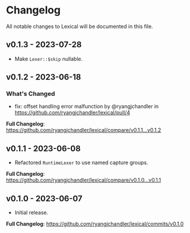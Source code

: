 # Changelog

All notable changes to Lexical will be documented in this file.

## v0.1.3 - 2023-07-28

- Make `Lexer::$skip` nullable.

## v0.1.2 - 2023-06-18

### What's Changed

- fix: offset handling error malfunction by @ryangjchandler in https://github.com/ryangjchandler/lexical/pull/4

**Full Changelog**: https://github.com/ryangjchandler/lexical/compare/v0.1.1...v0.1.2

## v0.1.1 - 2023-06-08

- Refactored `RuntimeLexer` to use named capture groups.

**Full Changelog**: https://github.com/ryangjchandler/lexical/compare/v0.1.0...v0.1.1

## v0.1.0 - 2023-06-07

- Initial release.

**Full Changelog**: https://github.com/ryangjchandler/lexical/commits/v0.1.0
